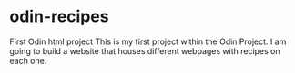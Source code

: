# odin-recipes
First Odin html project
This is my first project within the Odin Project. I am going to build a website that houses different webpages with recipes on each one.